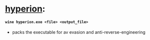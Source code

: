 # [hyperion](https://web.archive.org/web/20191116023532/https://nullsecurity.net/tools/binary.html):
#### `wine hyperion.exe <file> <output_file>`
  *  packs the executable for av evasion and anti-reverse-engineering
